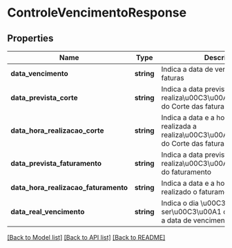 # ControleVencimentoResponse

## Properties
Name | Type | Description | Notes
------------ | ------------- | ------------- | -------------
**data_vencimento** | **string** |  Indica a data de vencimento das faturas | [optional] 
**data_prevista_corte** | **string** |  Indica a data prevista para a realiza\u00C3\u00A7\u00C3\u00A3o do Corte das faturas | [optional] 
**data_hora_realizacao_corte** | **string** | Indica a data e a hora que fora realizada a realiza\u00C3\u00A7\u00C3\u00A3o do Corte das faturas | [optional] 
**data_prevista_faturamento** | **string** | Indica a data prevista para a realiza\u00C3\u00A7\u00C3\u00A3o do faturamento | [optional] 
**data_hora_realizacao_faturamento** | **string** | Indica a data e a hora que fora realizado o faturamento | [optional] 
**data_real_vencimento** | **string** | Indica o dia \u00C3\u00BAtil que ser\u00C3\u00A1 considerado como a data de vencimento | [optional] 

[[Back to Model list]](../README.md#documentation-for-models) [[Back to API list]](../README.md#documentation-for-api-endpoints) [[Back to README]](../README.md)



